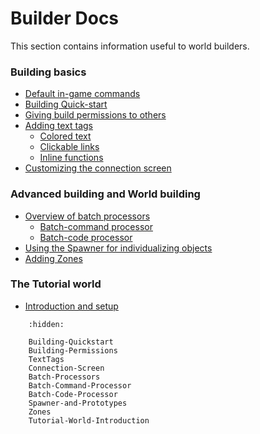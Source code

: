 # Builder Docs

This section contains information useful to world builders.

### Building basics

- [Default in-game commands](evennia.commands.default)
- [Building Quick-start](./Building-Quickstart.md)
- [Giving build permissions to others](./Building-Permissions.md)
- [Adding text tags](./TextTags.md)
  - [Colored text](./TextTags.md#coloured-text)
  - [Clickable links](./TextTags.md#clickable-links)
  - [Inline functions](./TextTags.md#inline-functions)
- [Customizing the connection screen](./Connection-Screen.md)

### Advanced building and World building

- [Overview of batch processors](./Batch-Processors.md)
  - [Batch-command processor](./Batch-Command-Processor.md)
  - [Batch-code processor](./Batch-Code-Processor.md)
- [Using the Spawner for individualizing objects](./Spawner-and-Prototypes.md)
- [Adding Zones](./Zones.md)

### The Tutorial world

- [Introduction and setup](./Tutorial-World-Introduction.md)


```{toctree}
    :hidden:

    Building-Quickstart
    Building-Permissions
    TextTags
    Connection-Screen
    Batch-Processors
    Batch-Command-Processor
    Batch-Code-Processor
    Spawner-and-Prototypes
    Zones
    Tutorial-World-Introduction

```